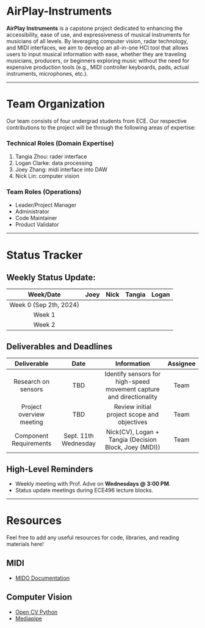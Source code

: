 # AirPlay-Instruments

**AirPlay Instruments** is a capstone project dedicated to enhancing the accessibility, ease of use, and expressiveness of musical instruments for musicians of all levels. By leveraging computer vision, radar technology, and MIDI interfaces, we aim to develop an all-in-one HCI tool that allows users to input musical information with ease, whether they are traveling musicians, producers, or beginners exploring music without the need for expensive production tools (e.g., MIDI controller keyboards, pads, actual instruments, microphones, etc.).

---
# Team Organization
Our team consists of four undergrad students from ECE. Our respective contributions to the project will be through the following areas of expertise:

### Technical Roles (Domain Expertise)
1. Tangia Zhou: rader interface
2. Logan Clarke: data processing
3. Joey Zhang: midi interface into DAW
4. Nick Lin: computer vision

### Team Roles (Operations)
* Leader/Project Manager
* Administrator
* Code Maintainer
* Product Validator
---

# Status Tracker
## Weekly Status Update:
| Week/Date | Joey | Nick | Tangia | Logan |
|:----------------------:|:-------------:|:-:|:-:|:-:|
| Week 0 (Sep 2th, 2024) |               |   |   |   |
|         Week 1         |               |   |   |   |
|         Week 2         |               |   |   |   |

## Deliverables and Deadlines

| Deliverable              | Date | Information | Assignee |
|:------------------------:|:----:|:-----------:|:--------:|
| Research on sensors      | TBD  | Identify sensors for high-speed movement capture and directionality | Team |
| Project overview meeting | TBD  | Review initial project scope and objectives | Team |
| Component Requirements | Sept. 11th Wednesday| Nick(CV), Logan + Tangia (Decision Block, Joey (MIDI))| Team |

## High-Level Reminders

* Weekly meeting with Prof. Adve on **Wednesdays @ 3:00 PM**.
* Status update meetings during ECE496 lecture blocks.

---

# Resources

Feel free to add any useful resources for code, libraries, and reading materials here!

## MIDI
- [MIDO Documentation](https://mido.readthedocs.io/en/stable/index.html)

## Computer Vision
- [Open CV Python](https://docs.opencv.org/4.x/index.html)
- [Mediapipe](https://ai.google.dev/edge/mediapipe/solutions/vision/gesture_recognizer/python?_gl=1*qys266*_up*MQ..*_ga*MTQwMjEzNTAwNy4xNzI1NTUyNzc3*_ga_P1DBVKWT6V*MTcyNTU1Mjc3Ni4xLjAuMTcyNTU1Mjc3Ni4wLjAuMTM5MjQ4OTI5MA..)




